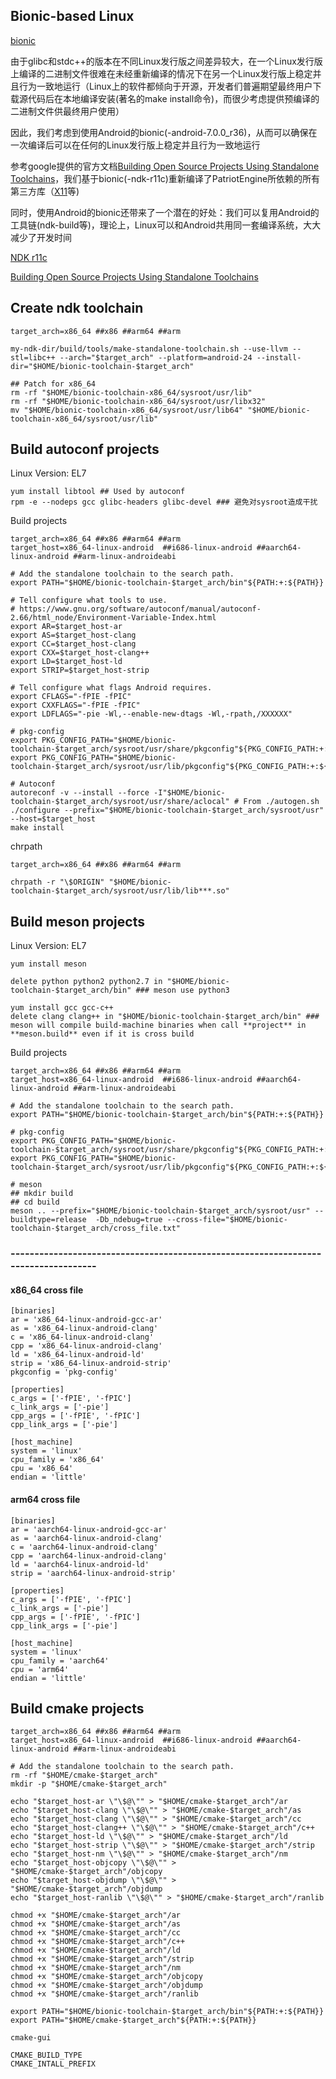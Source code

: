 ## Bionic-based Linux  
[bionic](https://android.googlesource.com/platform/bionic)  

由于glibc和stdc++的版本在不同Linux发行版之间差异较大，在一个Linux发行版上编译的二进制文件很难在未经重新编译的情况下在另一个Linux发行版上稳定并且行为一致地运行（Linux上的软件都倾向于开源，开发者们普遍期望最终用户下载源代码后在本地编译安装(著名的make install命令)，而很少考虑提供预编译的二进制文件供最终用户使用）  

因此，我们考虑到使用Android的bionic(-android-7.0.0_r36)，从而可以确保在一次编译后可以在任何的Linux发行版上稳定并且行为一致地运行  

参考google提供的官方文档[Building Open Source Projects Using Standalone Toolchains](https://developer.android.com/ndk/guides/standalone_toolchain#building_open_source_projects_using_standalone_toolchains)，我们基于bionic(-ndk-r11c)重新编译了PatriotEngine所依赖的所有第三方库（[X11](X11/README.md)等)  

同时，使用Android的bionic还带来了一个潜在的好处：我们可以复用Android的工具链(ndk-build等)，理论上，Linux可以和Android共用同一套编译系统，大大减少了开发时间  

[NDK r11c](https://developer.android.com/ndk/downloads/older_releases)  
  
[Building Open Source Projects Using Standalone Toolchains](https://developer.android.com/ndk/guides/standalone_toolchain#building_open_source_projects_using_standalone_toolchains)  

## Create ndk toolchain  
  
```
target_arch=x86_64 ##x86 ##arm64 ##arm

my-ndk-dir/build/tools/make-standalone-toolchain.sh --use-llvm --stl=libc++ --arch="$target_arch" --platform=android-24 --install-dir="$HOME/bionic-toolchain-$target_arch"

## Patch for x86_64 
rm -rf "$HOME/bionic-toolchain-x86_64/sysroot/usr/lib"
rm -rf "$HOME/bionic-toolchain-x86_64/sysroot/usr/libx32"
mv "$HOME/bionic-toolchain-x86_64/sysroot/usr/lib64" "$HOME/bionic-toolchain-x86_64/sysroot/usr/lib"
```  

## Build autoconf projects

Linux Version: EL7  
```
yum install libtool ## Used by autoconf
rpm -e --nodeps gcc glibc-headers glibc-devel ### 避免对sysroot造成干扰
```

Build projects  
```  
target_arch=x86_64 ##x86 ##arm64 ##arm
target_host=x86_64-linux-android  ##i686-linux-android ##aarch64-linux-android ##arm-linux-androideabi

# Add the standalone toolchain to the search path.
export PATH="$HOME/bionic-toolchain-$target_arch/bin"${PATH:+:${PATH}}

# Tell configure what tools to use.
# https://www.gnu.org/software/autoconf/manual/autoconf-2.66/html_node/Environment-Variable-Index.html
export AR=$target_host-ar
export AS=$target_host-clang
export CC=$target_host-clang
export CXX=$target_host-clang++
export LD=$target_host-ld
export STRIP=$target_host-strip

# Tell configure what flags Android requires.
export CFLAGS="-fPIE -fPIC"
export CXXFLAGS="-fPIE -fPIC"
export LDFLAGS="-pie -Wl,--enable-new-dtags -Wl,-rpath,/XXXXXX"

# pkg-config
export PKG_CONFIG_PATH="$HOME/bionic-toolchain-$target_arch/sysroot/usr/share/pkgconfig"${PKG_CONFIG_PATH:+:${PKG_CONFIG_PATH}}
export PKG_CONFIG_PATH="$HOME/bionic-toolchain-$target_arch/sysroot/usr/lib/pkgconfig"${PKG_CONFIG_PATH:+:${PKG_CONFIG_PATH}}

# Autoconf
autoreconf -v --install --force -I"$HOME/bionic-toolchain-$target_arch/sysroot/usr/share/aclocal" # From ./autogen.sh
./configure --prefix="$HOME/bionic-toolchain-$target_arch/sysroot/usr" --host=$target_host
make install
```  

chrpath  
```
target_arch=x86_64 ##x86 ##arm64 ##arm

chrpath -r "\$ORIGIN" "$HOME/bionic-toolchain-$target_arch/sysroot/usr/lib/lib***.so"
```

## Build meson projects 

Linux Version: EL7  
```
yum install meson

delete python python2 python2.7 in "$HOME/bionic-toolchain-$target_arch/bin" ### meson use python3

yum install gcc gcc-c++
delete clang clang++ in "$HOME/bionic-toolchain-$target_arch/bin" ### meson will compile build-machine binaries when call **project** in **meson.build** even if it is cross build

```

Build projects  
```  
target_arch=x86_64 ##x86 ##arm64 ##arm
target_host=x86_64-linux-android  ##i686-linux-android ##aarch64-linux-android ##arm-linux-androideabi

# Add the standalone toolchain to the search path.
export PATH="$HOME/bionic-toolchain-$target_arch/bin"${PATH:+:${PATH}}

# pkg-config
export PKG_CONFIG_PATH="$HOME/bionic-toolchain-$target_arch/sysroot/usr/share/pkgconfig"${PKG_CONFIG_PATH:+:${PKG_CONFIG_PATH}}
export PKG_CONFIG_PATH="$HOME/bionic-toolchain-$target_arch/sysroot/usr/lib/pkgconfig"${PKG_CONFIG_PATH:+:${PKG_CONFIG_PATH}}

# meson
## mkdir build
## cd build
meson .. --prefix="$HOME/bionic-toolchain-$target_arch/sysroot/usr" --buildtype=release  -Db_ndebug=true --cross-file="$HOME/bionic-toolchain-$target_arch/cross_file.txt" 
```  

### -----------------------------------------------------------------------------------  

#### x86_64 cross file
```
[binaries]
ar = 'x86_64-linux-android-gcc-ar'
as = 'x86_64-linux-android-clang'
c = 'x86_64-linux-android-clang'
cpp = 'x86_64-linux-android-clang'
ld = 'x86_64-linux-android-ld'
strip = 'x86_64-linux-android-strip'
pkgconfig = 'pkg-config'

[properties]
c_args = ['-fPIE', '-fPIC']
c_link_args = ['-pie']
cpp_args = ['-fPIE', '-fPIC']
cpp_link_args = ['-pie']

[host_machine]
system = 'linux'
cpu_family = 'x86_64'
cpu = 'x86_64'
endian = 'little'
```

#### arm64 cross file
```
[binaries]
ar = 'aarch64-linux-android-gcc-ar'
as = 'aarch64-linux-android-clang'
c = 'aarch64-linux-android-clang'
cpp = 'aarch64-linux-android-clang'
ld = 'aarch64-linux-android-ld'
strip = 'aarch64-linux-android-strip'

[properties]
c_args = ['-fPIE', '-fPIC']
c_link_args = ['-pie']
cpp_args = ['-fPIE', '-fPIC']
cpp_link_args = ['-pie']

[host_machine]
system = 'linux'
cpu_family = 'aarch64'
cpu = 'arm64'
endian = 'little'
```

## Build cmake projects 


```  
target_arch=x86_64 ##x86 ##arm64 ##arm
target_host=x86_64-linux-android  ##i686-linux-android ##aarch64-linux-android ##arm-linux-androideabi

# Add the standalone toolchain to the search path.
rm -rf "$HOME/cmake-$target_arch"
mkdir -p "$HOME/cmake-$target_arch"

echo "$target_host-ar \"\$@\"" > "$HOME/cmake-$target_arch"/ar
echo "$target_host-clang \"\$@\"" > "$HOME/cmake-$target_arch"/as
echo "$target_host-clang \"\$@\"" > "$HOME/cmake-$target_arch"/cc
echo "$target_host-clang++ \"\$@\"" > "$HOME/cmake-$target_arch"/c++
echo "$target_host-ld \"\$@\"" > "$HOME/cmake-$target_arch"/ld
echo "$target_host-strip \"\$@\"" > "$HOME/cmake-$target_arch"/strip
echo "$target_host-nm \"\$@\"" > "$HOME/cmake-$target_arch"/nm
echo "$target_host-objcopy \"\$@\"" > "$HOME/cmake-$target_arch"/objcopy
echo "$target_host-objdump \"\$@\"" > "$HOME/cmake-$target_arch"/objdump
echo "$target_host-ranlib \"\$@\"" > "$HOME/cmake-$target_arch"/ranlib

chmod +x "$HOME/cmake-$target_arch"/ar
chmod +x "$HOME/cmake-$target_arch"/as
chmod +x "$HOME/cmake-$target_arch"/cc
chmod +x "$HOME/cmake-$target_arch"/c++
chmod +x "$HOME/cmake-$target_arch"/ld
chmod +x "$HOME/cmake-$target_arch"/strip
chmod +x "$HOME/cmake-$target_arch"/nm
chmod +x "$HOME/cmake-$target_arch"/objcopy
chmod +x "$HOME/cmake-$target_arch"/objdump
chmod +x "$HOME/cmake-$target_arch"/ranlib

export PATH="$HOME/bionic-toolchain-$target_arch/bin"${PATH:+:${PATH}}
export PATH="$HOME/cmake-$target_arch"${PATH:+:${PATH}}

cmake-gui

CMAKE_BUILD_TYPE
CMAKE_INTALL_PREFIX

```
